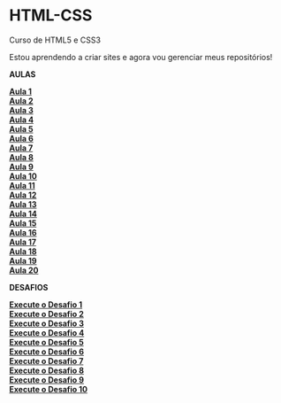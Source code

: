 # HTML-CSS
 Curso de HTML5 e CSS3 

Estou aprendendo a criar sites e agora vou gerenciar meus repositórios!

<strong>AULAS<strong>

<a href="https://ramonlopes647.github.io/HTML-CSS/Exercicios/ex001/index.html">Aula 1<a>
<br>
<a href="https://ramonlopes647.github.io/HTML-CSS/tree/main/Exercicios/ex002/index.html">Aula 2<a>
<br>
<a href="https://ramonlopes647.github.io/HTML-CSS/tree/main/Exercicios/ex003/index.html">Aula 3<a>
<br>
<a href="https://ramonlopes647.github.io/HTML-CSS/tree/main/Exercicios/ex004/index.html">Aula 4<a>
<br>
<a href="https://ramonlopes647.github.io/HTML-CSS/tree/main/Exercicios/ex005/index.html">Aula 5<a>
<br>
<a href="https://ramonlopes647.github.io/HTML-CSS/tree/main/Exercicios/ex006/index.html">Aula 6<a>
<br>
<a href="https://ramonlopes647.github.io/HTML-CSS/tree/main/Exercicios/ex007/index.html">Aula 7<a>
<br>
<a href="https://ramonlopes647.github.io/HTML-CSS/tree/main/Exercicios/ex008/index.html">Aula 8<a>
<br>
<a href="https://ramonlopes647.github.io/HTML-CSS/tree/main/Exercicios/ex009/index.html">Aula 9<a>
<br>
<a href="https://ramonlopes647.github.io/HTML-CSS/tree/main/Exercicios/ex010/index.html">Aula 10<a>
<br>
<a href="https://ramonlopes647.github.io/HTML-CSS/tree/main/Exercicios/ex011/index.html">Aula 11<a>
<br>
<a href="https://ramonlopes647.github.io/HTML-CSS/tree/main/Exercicios/ex012/index.html">Aula 12<a>
<br>
<a href="https://ramonlopes647.github.io/HTML-CSS/tree/main/Exercicios/ex013/index.html">Aula 13<a>
<br>
<a href="https://ramonlopes647.github.io/HTML-CSS/tree/main/Exercicios/ex014/index.html">Aula 14<a>
<br>
<a href="https://ramonlopes647.github.io/HTML-CSS/tree/main/Exercicios/ex015/index.html">Aula 15<a>
<br>
<a href="https://ramonlopes647.github.io/HTML-CSS/tree/main/Exercicios/ex016/index.html">Aula 16<a>
<br>
<a href="https://ramonlopes647.github.io/HTML-CSS/tree/main/Exercicios/ex017/index.html">Aula 17<a>
<br>
<a href="https://ramonlopes647.github.io/HTML-CSS/tree/main/Exercicios/ex018/index.html">Aula 18<a>
<br>
<a href="https://ramonlopes647.github.io/HTML-CSS/tree/main/Exercicios/ex019/index.html">Aula 19<a>
<br>
<a href="https://ramonlopes647.github.io/HTML-CSS/tree/main/Exercicios/ex020/index.html">Aula 20<a>
<br>

<strong>DESAFIOS<strong>

<a href="https://ramonlopes647.github.io/HTML-CSS/Exercicios/Desafios/Ex001/index.html">Execute o Desafio 1 <a>
<br>
<a href="https://ramonlopes647.github.io/HTML-CSS/Exercicios/Desafios/Ex002/index.html">Execute o Desafio 2 <a>
<br>
<a href="https://ramonlopes647.github.io/HTML-CSS/Exercicios/Desafios/Ex003/index.html">Execute o Desafio 3 <a>
<br>
<a href="https://ramonlopes647.github.io/HTML-CSS/Exercicios/Desafios/Ex004/index.html">Execute o Desafio 4 <a>
<br>
<a href="https://ramonlopes647.github.io/HTML-CSS/Exercicios/Desafios/Ex005/index.html">Execute o Desafio 5 <a>
<br>
<a href="https://ramonlopes647.github.io/HTML-CSS/Exercicios/Desafios/Ex006/index.html">Execute o Desafio 6 <a>
<br>
<a href="https://ramonlopes647.github.io/HTML-CSS/Exercicios/Desafios/Ex007/index.html">Execute o Desafio 7 <a>
<br>
<a href="https://ramonlopes647.github.io/HTML-CSS/Exercicios/Desafios/Ex008/index.html">Execute o Desafio 8 <a>
<br>
<a href="https://ramonlopes647.github.io/HTML-CSS/Exercicios/Desafios/Ex009/index.html">Execute o Desafio 9 <a>
<br>
<a href="https://ramonlopes647.github.io/HTML-CSS/Exercicios/Desafios/Ex010/android.html">Execute o Desafio 10 <a>